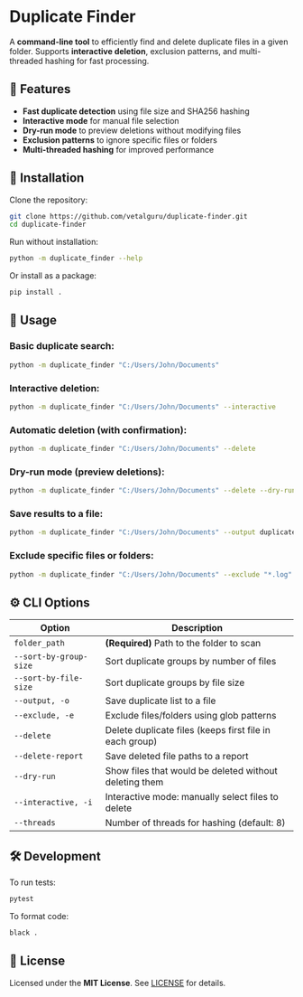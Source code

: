 # Duplicate Finder

A **command-line tool** to efficiently find and delete duplicate files in a given folder.
Supports **interactive deletion**, exclusion patterns, and multi-threaded hashing for fast processing.

## 🚀 Features

- **Fast duplicate detection** using file size and SHA256 hashing
- **Interactive mode** for manual file selection
- **Dry-run mode** to preview deletions without modifying files
- **Exclusion patterns** to ignore specific files or folders
- **Multi-threaded hashing** for improved performance

## 🔧 Installation

Clone the repository:

```bash
git clone https://github.com/vetalguru/duplicate-finder.git
cd duplicate-finder
```

Run without installation:

```bash
python -m duplicate_finder --help
```

Or install as a package:

```bash
pip install .
```

## 📌 Usage

### Basic duplicate search:

```bash
python -m duplicate_finder "C:/Users/John/Documents"
```

### Interactive deletion:

```bash
python -m duplicate_finder "C:/Users/John/Documents" --interactive
```

### Automatic deletion (with confirmation):

```bash
python -m duplicate_finder "C:/Users/John/Documents" --delete
```

### Dry-run mode (preview deletions):

```bash
python -m duplicate_finder "C:/Users/John/Documents" --delete --dry-run
```

### Save results to a file:

```bash
python -m duplicate_finder "C:/Users/John/Documents" --output duplicates.txt
```

### Exclude specific files or folders:

```bash
python -m duplicate_finder "C:/Users/John/Documents" --exclude "*.log" "temp/*"
```

## ⚙️ CLI Options

| Option | Description |
|--------|-------------|
| `folder_path` | **(Required)** Path to the folder to scan |
| `--sort-by-group-size` | Sort duplicate groups by number of files |
| `--sort-by-file-size` | Sort duplicate groups by file size |
| `--output, -o` | Save duplicate list to a file |
| `--exclude, -e` | Exclude files/folders using glob patterns |
| `--delete` | Delete duplicate files (keeps first file in each group) |
| `--delete-report` | Save deleted file paths to a report |
| `--dry-run` | Show files that would be deleted without deleting them |
| `--interactive, -i` | Interactive mode: manually select files to delete |
| `--threads` | Number of threads for hashing (default: 8) |

## 🛠 Development

To run tests:

```bash
pytest
```

To format code:

```bash
black .
```

## 📜 License

Licensed under the **MIT License**. See [LICENSE](LICENSE) for details.
